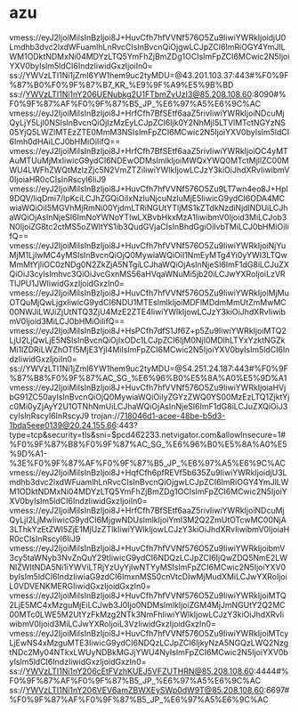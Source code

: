 # azu
vmess://eyJ2IjoiMiIsInBzIjoi8J+HuvCfh7hfVVNf576O5Zu9IiwiYWRkIjoidjU0Lmdhb3dvc2lxdWFuamlhLnRvcCIsInBvcnQiOjgwLCJpZCI6ImRiOGY4YmJlLWM1ODktNDMxNi04MDYzLTQ5YmFhZjBmZDg1OCIsImFpZCI6MCwic2N5IjoiYXV0byIsIm5ldCI6IndzIiwidGxzIjoiIn0=
ss://YWVzLTI1Ni1jZmI6YW1hem9uc2tyMDU=@43.201.103.37:443#%F0%9F%87%B0%F0%9F%87%B7_KR_%E9%9F%A9%E5%9B%BD
ss://YWVzLTI1Ni1nY206UENubkg2U1FTbmZvUzI3@85.208.108.60:8090#%F0%9F%87%AF%F0%9F%87%B5_JP_%E6%97%A5%E6%9C%AC
vmess://eyJ2IjoiMiIsInBzIjoi8J+HrfCfh7BfSEtf6aaZ5rivIiwiYWRkIjoiNDcuMjQyLjY5LjI0NSIsInBvcnQiOjIzMzEyLCJpZCI6Ijk0Y2NhMjI5LTVlMTctNGYzNS05YjQ5LWZlMTEzZTE0MmM3NSIsImFpZCI6MCwic2N5IjoiYXV0byIsIm5ldCI6Imh0dHAiLCJ0bHMiOiIifQ==
vmess://eyJ2IjoiMiIsInBzIjoi8J+HrfCfh7BfSEtf6aaZ5rivIiwiYWRkIjoiOC4yMTAuMTUuMjMxIiwicG9ydCI6NDEwODMsImlkIjoiMWQxYWQ0MTctMjllZC00MWU4LWFhZWQtMzIzZjc5N2VmZTZiIiwiYWlkIjowLCJzY3kiOiJhdXRvIiwibmV0IjoiaHR0cCIsInRscyI6IiJ9
vmess://eyJ2IjoiMiIsInBzIjoi8J+HuvCfh7hfVVNf576O5Zu9LT7wn4eo8J+Hpl9DQV/liqDmi7/lpKciLCJhZGQiOiIxNzIuNjcuNzIuMjE5IiwicG9ydCI6ODA4MCwiaWQiOiI5MGVhMjRmNi00YjdmLTRiNGUtYTljMS1kZTdkNzdiNjdlNDUiLCJhaWQiOjAsInNjeSI6ImNoYWNoYTIwLXBvbHkxMzA1IiwibmV0Ijoid3MiLCJob3N0IjoiZG8tc2ctMS5oZWltYS1ib3QudGVjaCIsInBhdGgiOiIvbTMiLCJ0bHMiOiIifQ==
vmess://eyJ2IjoiMiIsInBzIjoi8J+HuvCfh7hfVVNf576O5Zu9IiwiYWRkIjoiNjYuMjM1LjIwMC4yMSIsInBvcnQiOjQ0MywiaWQiOiI1NmEyMTg4Yi0yYWI3LTQwMmMtYjliOC0zNDg0N2ZkZjA5NTgiLCJhaWQiOjAsInNjeSI6ImF1dG8iLCJuZXQiOiJ3cyIsImhvc3QiOiJvcGxnMS56aHVqaWNuMi5jb20iLCJwYXRoIjoiLzVRTlJPU1JWIiwidGxzIjoidGxzIn0=
vmess://eyJ2IjoiMiIsInBzIjoi8J+HuvCfh7hfVVNf576O5Zu9IiwiYWRkIjoiMjMuOTQuMjQwLjgxIiwicG9ydCI6NDU1MTEsImlkIjoiMDFlMDdmMmUtZmMwMC00NWJiLWJiZjUtNTQ3ZjU4MzE2ZTE4IiwiYWlkIjowLCJzY3kiOiJhdXRvIiwibmV0Ijoid3MiLCJ0bHMiOiIifQ==
vmess://eyJ2IjoiMiIsInBzIjoi8J+HsPCfh7dfS1Jf6Z+p5Zu9IiwiYWRkIjoiMTQ2LjU2LjQwLjE5NSIsInBvcnQiOjIxODc1LCJpZCI6IjM0NjI0MDlhLTYxYzktNGZkMi1lZDRiLWZhOTI5MjE3YjI4MiIsImFpZCI6MCwic2N5IjoiYXV0byIsIm5ldCI6IndzIiwidGxzIjoiIn0=
ss://YWVzLTI1Ni1jZmI6YW1hem9uc2tyMDU=@54.251.24.187:443#%F0%9F%87%B8%F0%9F%87%AC_SG_%E6%96%B0%E5%8A%A0%E5%9D%A1
vmess://eyJ2IjoiMiIsInBzIjoi8J+HuvCfh7hfVVNf576O5Zu9IiwiYWRkIjoiaHVjbG91ZC50ayIsInBvcnQiOjQ0MywiaWQiOiIyZGYzZWQ0YS00MzEzLTQ1ZjktYjc0Mi0yZjAyY2U1OTNhNmUiLCJhaWQiOjAsInNjeSI6ImF1dG8iLCJuZXQiOiJ3cyIsInRscyI6InRscyJ9
trojan://718046d1-acee-48be-b5d3-1bda5eee0139@20.24.155.66:443?type=tcp&security=tls&sni=$pcd462233.netvigator.com&allowInsecure=1#%F0%9F%87%B8%F0%9F%87%AC_SG_%E6%96%B0%E5%8A%A0%E5%9D%A1-%3E%F0%9F%87%AF%F0%9F%87%B5_JP_%E6%97%A5%E6%9C%AC
vmess://eyJ2IjoiMiIsInBzIjoi8J+HqfCfh6pfREVf5b635Zu9IiwiYWRkIjoidjU3Lmdhb3dvc2lxdWFuamlhLnRvcCIsInBvcnQiOjgwLCJpZCI6ImRiOGY4YmJlLWM1ODktNDMxNi04MDYzLTQ5YmFhZjBmZDg1OCIsImFpZCI6MCwic2N5IjoiYXV0byIsIm5ldCI6IndzIiwidGxzIjoiIn0=
vmess://eyJ2IjoiMiIsInBzIjoi8J+HrfCfh7BfSEtf6aaZ5rivIiwiYWRkIjoiNDcuMjQyLjI2LjMwIiwicG9ydCI6MjgwNDUsImlkIjoiYmI3M2Q2ZmUtOTcwMC00NjA3LThkYzEtZWI5ZjE1MjUzZTlkIiwiYWlkIjowLCJzY3kiOiJhdXRvIiwibmV0IjoiaHR0cCIsInRscyI6IiJ9
vmess://eyJ2IjoiMiIsInBzIjoi8J+HuvCfh7hfVVNf576O5Zu9IiwiYWRkIjoibmV3cy5taWNyb3NvZnQuY29tIiwicG9ydCI6NDQzLCJpZCI6IjQwZDQ5NmE2LWNlZWItNDA5Ni1iYWViLTRjYzUyYjIwNTYyMSIsImFpZCI6MCwic2N5IjoiYXV0byIsIm5ldCI6IndzIiwiaG9zdCI6ImxnMS50cnVtcDIwMjMudXMiLCJwYXRoIjoiL0VDVENKMERGIiwidGxzIjoidGxzIn0=
vmess://eyJ2IjoiMiIsInBzIjoi8J+HuvCfh7hfVVNf576O5Zu9IiwiYWRkIjoiMTQ2LjE5MC4xMzguMjEiLCJwb3J0Ijo0NDMsImlkIjoiZGM4MjJmNGUtY2Q2MC00MTc0LWE5M2UtYzFkMzg2NTk3NmFhIiwiYWlkIjowLCJzY3kiOiJhdXRvIiwibmV0Ijoid3MiLCJwYXRoIjoiL3VzIiwidGxzIjoidGxzIn0=
vmess://eyJ2IjoiMiIsInBzIjoi8J+HuvCfh7hfVVNf576O5Zu9IiwiYWRkIjoiMTcyLjEwNS4xMzguMTE3IiwicG9ydCI6NDQzLCJpZCI6IjkyNzA5NGQzLWQ2NzgtNDc2My04NTkxLWUyNDBkMGJjYWU4NyIsImFpZCI6MCwic2N5IjoiYXV0byIsIm5ldCI6IndzIiwidGxzIjoidGxzIn0=
ss://YWVzLTI1Ni1nY206cEtFVzhKUEJ5VFZUTHRN@85.208.108.60:4444#%F0%9F%87%AF%F0%9F%87%B5_JP_%E6%97%A5%E6%9C%AC
ss://YWVzLTI1Ni1nY206VEV6amZBWXEySWp0dW9T@85.208.108.60:6697#%F0%9F%87%AF%F0%9F%87%B5_JP_%E6%97%A5%E6%9C%AC
